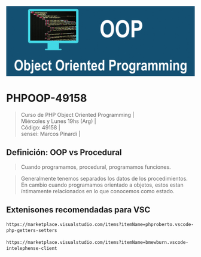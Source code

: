 <img src="https://raw.githubusercontent.com/exegeses/phpoop-49158/main/oop.png">

# PHPOOP-49158
> Curso de PHP Object Oriented Programming |  
> Miércoles y Lunes 19hs (Arg) |  
> Código: 49158 |  
> sensei: Marcos Pinardi | 

## Definición: OOP vs Procedural

> Cuando programamos, procedural, programamos funciones.

> Generalmente tenemos separados los datos de los procedimientos.   
> En cambio cuando programamos orientado a objetos, 
> estos estan íntimamente relacionados en lo que conocemos como estado.   

## Extenisones recomendadas para VSC

    https://marketplace.visualstudio.com/items?itemName=phproberto.vscode-php-getters-setters
    
    https://marketplace.visualstudio.com/items?itemName=bmewburn.vscode-intelephense-client